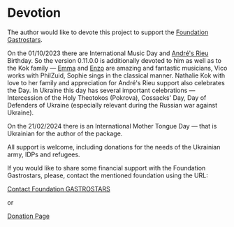  Devotion
 ========

The author would like to devote this project to support the [Foundation Gastrostars](https://gastrostars.nl).

On the 01/10/2023 there are International Music Day and [André's Rieu](https://www.andrerieu.com/en) Birthday. So the version 0.11.0.0 is
additionally devoted to him as well as to the Kok family — [Emma](https://emmakok.nl) and [Enzo](https://enzokok.nl) are amazing and fantastic musicians, Vico
works with PhilZuid, Sophie sings in the classical manner. Nathalie Kok with love to her family and 
appreciation for André's Rieu support also celebrates the Day. In Ukraine this day has several 
important celebrations — Intercession of the Holy Theotokos (Pokrova), Cossacks' Day, Day of Defenders of Ukraine (especially relevant during the Russian war against Ukraine).

On the 21/02/2024 there is an International Mother Tongue Day — that is Ukrainian for the author of the package. 

All support is welcome, including donations for the needs of the Ukrainian army, IDPs and refugees. 

If you would like to share some financial support with the Foundation Gastrostars, please, contact the mentioned foundation
using the URL:

[Contact Foundation GASTROSTARS](https://gastrostars.nl/hou-mij-op-de-hoogte)

or 

[Donation Page](https://gastrostars.nl/doneren)

